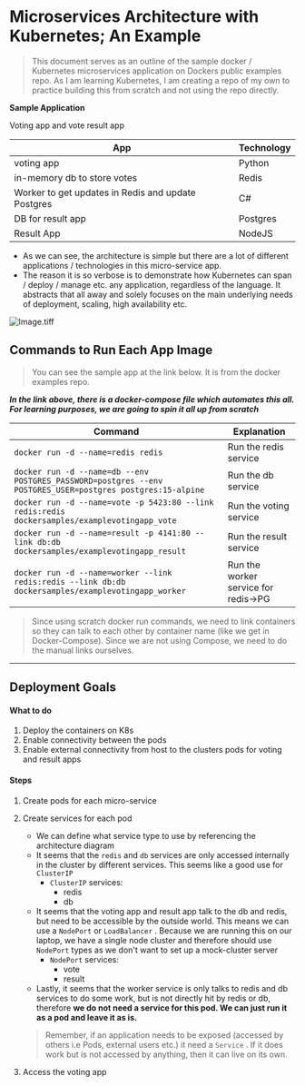 # Microservices Architecture with Kubernetes; An Example

> This document serves as an outline of the sample docker / Kubernetes microservices application on Dockers public examples repo. As I am learning Kubernetes, I am creating a repo of my own to practice building this from scratch and not using the repo directly.

**Sample Application**

Voting app and vote result app

| App                                                | Technology |
| -------------------------------------------------- | ---------- |
| voting app                                         | Python     |
| in-memory db to store votes                        | Redis      |
| Worker to get updates in Redis and update Postgres | C#         |
| DB for result app                                  | Postgres   |
| Result App                                         | NodeJS     |

- As we can see, the architecture is simple but there are a lot of different applications / technologies in this micro-service app.
- The reason it is so verbose is to demonstrate how Kubernetes can span / deploy / manage etc. any application, regardless of the language. It abstracts that all away and solely focuses on the main underlying needs of deployment, scaling, high availability etc.

![Image.tiff](https://res.craft.do/user/full/23a94566-d418-41a0-9075-ac543852aabd/doc/37DAB8E1-845C-47B4-9BBF-34A07D3EEB28/598FBAE3-6D68-4C24-AD40-9F3E793D914F_2/pLL3vJAoMjOaj4tqWd0mdZkUY5MNkgm4WmCookndepwz/Image.tiff)

## Commands to Run Each App Image

> You can see the sample app at the link below. It is from the docker examples repo.

[](https://github.com/TannerBarcelos/example-voting-app)

**_In the link above, there is a docker-compose file which automates this all. For learning purposes, we are going to spin it all up from scratch_**

| **Command**                                                                                                | **Explanation**                     |
| ---------------------------------------------------------------------------------------------------------- | ----------------------------------- |
| `docker run -d --name=redis redis`                                                                         | Run the redis service               |
| `docker run -d --name=db --env POSTGRES_PASSWORD=postgres --env POSTGRES_USER=postgres postgres:15-alpine` | Run the db service                  |
| `docker run -d --name=vote -p 5423:80 --link redis:redis dockersamples/examplevotingapp_vote`              | Run the voting service              |
| `docker run -d --name=result -p 4141:80 --link db:db dockersamples/examplevotingapp_result`                | Run the result service              |
| `docker run -d --name=worker --link redis:redis --link db:db dockersamples/examplevotingapp_worker`        | Run the worker service for redis→PG |

> Since using scratch docker run commands, we need to link containers so they can talk to each other by container name (like we get in Docker-Compose). Since we are not using Compose, we need to do the manual links ourselves.

---

## Deployment Goals

#### What to do

1. Deploy the containers on K8s
2. Enable connectivity between the pods
3. Enable external connectivity from host to the clusters pods for voting and result apps

#### Steps

1. Create pods for each micro-service
2. Create services for each pod

   - We can define what service type to use by referencing the architecture diagram
   - It seems that the `redis` and `db` services are only accessed internally in the cluster by different services. This seems like a good use for `ClusterIP`
     - `ClusterIP` services:
       - redis
       - db
   - It seems that the voting app and result app talk to the db and redis, but need to be accessible by the outside world. This means we can use a `NodePort` or `LoadBalancer` . Because we are running this on our laptop, we have a single node cluster and therefore should use `NodePort` types as we don't want to set up a mock-cluster server
     - `NodePort` services:
       - vote
       - result
   - Lastly, it seems that the worker service is only talks to redis and db services to do some work, but is not directly hit by redis or db, therefore **we do not need a service for this pod. We can just run it as a pod and leave it as is.**

   > Remember, if an application needs to be exposed (accessed by others i.e Pods, external users etc.) it need a `Service` . If it does work but is not accessed by anything, then it can live on its own.

3. Access the voting app
